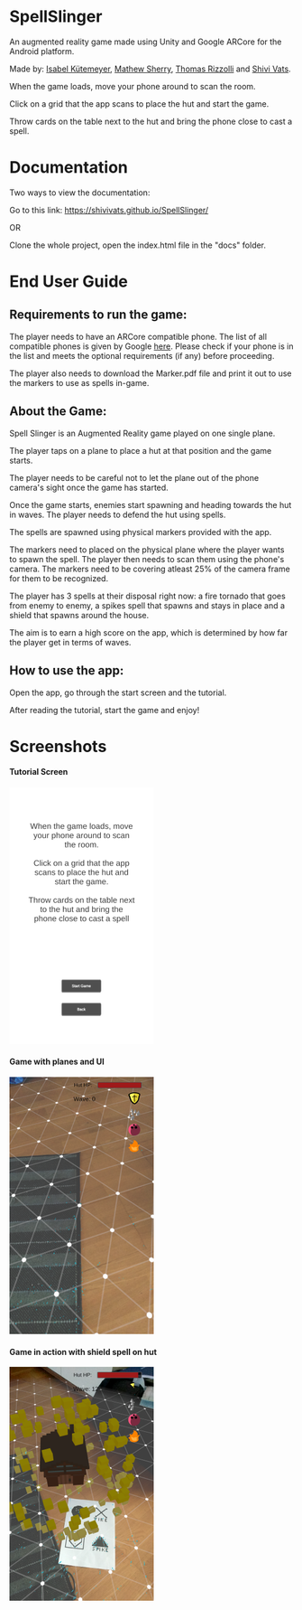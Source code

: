 # SpellSlinger
An augmented reality game made using Unity and Google ARCore for the Android platform.

Made by: [Isabel Kütemeyer](https://github.com/itsisa), [Mathew Sherry](https://github.com/FlyWolfe), [Thomas Rizzolli](https://github.com/Dr4g0nsoul) and [Shivi Vats](https://github.com/shivivats).


When the game loads, move your phone around to scan the room.

Click on a grid that the app scans to place the hut and start the game.

Throw cards on the table next to the hut and bring the phone close to cast a spell.

# Documentation

Two ways to view the documentation:

Go to this link: https://shivivats.github.io/SpellSlinger/

OR

Clone the whole project, open the index.html file in the "docs" folder.

# End User Guide

## Requirements to run the game:

The player needs to have an ARCore compatible phone. The list of all compatible phones is given by Google [here](https://developers.google.com/ar/discover/supported-devices). Please check if your phone is in the list and meets the optional requirements (if any) before proceeding.

The player also needs to download the Marker.pdf file and print it out to use the markers to use as spells in-game.

## About the Game:

Spell Slinger is an Augmented Reality game played on one single plane.

The player taps on a plane to place a hut at that position and the game starts.

The player needs to be careful not to let the plane out of the phone camera's sight once the game has started.

Once the game starts, enemies start spawning and heading towards the hut in waves. The player needs to defend the hut using spells.

The spells are spawned using physical markers provided with the app.

The markers need to placed on the physical plane where the player wants to spawn the spell. The player then needs to scan them using the phone's camera. The markers need to be covering atleast 25% of the camera frame for them to be recognized.

The player has 3 spells at their disposal right now: a fire tornado that goes from enemy to enemy, a spikes spell that spawns and stays in place and a shield that spawns around the house.

The aim is to earn a high score on the app, which is determined by how far the player get in terms of waves.

## How to use the app:

Open the app, go through the start screen and the tutorial.

After reading the tutorial, start the game and enjoy!




# Screenshots

#### Tutorial Screen
![Tutorial Screen](https://github.com/shivivats/SpellSlinger/raw/master/Screenshots/screenshot1.png)

#### Game with planes and UI
![Game with planes and UI](https://github.com/shivivats/SpellSlinger/raw/master/Screenshots/screenshot2.png)

#### Game in action with shield spell on hut
![Game in action with shield spell on hut](https://github.com/shivivats/SpellSlinger/raw/master/Screenshots/screenshot3.png)

